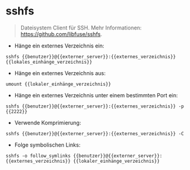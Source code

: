 # sshfs

> Dateisystem Client für SSH.
> Mehr Informationen: <https://github.com/libfuse/sshfs>.

- Hänge ein externes Verzeichnis ein:

`sshfs {{benutzer}}@{{externer_server}}:{{externes_verzeichnis}} {{lokales_einhänge_verzeichnis}}`

- Hänge ein externes Verzeichnis aus:

`umount {{lokaler_einhänge_verzeichnis}}`

- Hänge ein externes Verzeichnis unter einem bestimmten Port ein:

`sshfs {{benutzer}}@{{externer_server}}:{{externes_verzeichnis}} -p {{2222}}`

- Verwende Komprimierung:

`sshfs {{benutzer}}@{{externer_server}}:{{externes_verzeichnis}} -C`

- Folge symbolischen Links:

`sshfs -o follow_symlinks {{benutzer}}@{{externer_server}}:{{externes_verzeichnis}} {{lokaler_einhänge_verzeichnis}}`

